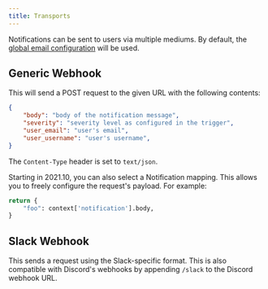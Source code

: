 ```yaml
---
title: Transports
---
```


Notifications can be sent to users via multiple mediums. By default, the [global email configuration](../installation/docker-compose#email-configuration-optional-but-recommended) will be used.

## Generic Webhook

This will send a POST request to the given URL with the following contents:

```json
{
    "body": "body of the notification message",
    "severity": "severity level as configured in the trigger",
    "user_email": "user's email",
    "user_username": "user's username",
}
```

The `Content-Type` header is set to `text/json`.

Starting in 2021.10, you can also select a Notification mapping. This allows you to freely configure the request's payload. For example:

```python
return {
    "foo": context['notification'].body,
}
```

## Slack Webhook

This sends a request using the Slack-specific format. This is also compatible with Discord's webhooks by appending `/slack` to the Discord webhook URL.

